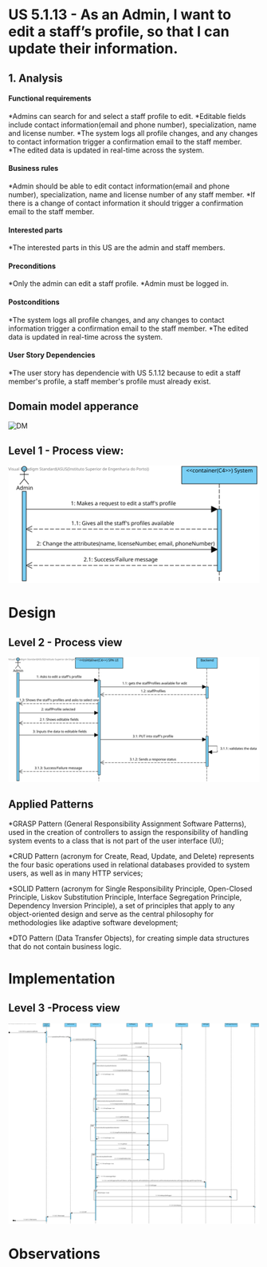 # US 5.1.13 - As an Admin, I want to edit a staff’s profile, so that I can update their information.

## 1. Analysis

#### Functional requirements

*Admins can search for and select a staff profile to edit.
*Editable fields include contact information(email and phone number), specialization, name and license number.
*The system logs all profile changes, and any changes to contact information trigger a
confirmation email to the staff member.
*The edited data is updated in real-time across the system.


#### Business rules

*Admin should be able to edit contact information(email and phone number), specialization, name and license number of any staff member.
*If there is a change of contact information it should trigger a confirmation email to the staff member.



#### Interested parts

*The interested parts in this US are the admin and staff members.


#### Preconditions

*Only the admin can edit a staff profile.
*Admin must be logged in.


#### Postconditions

*The system logs all profile changes, and any changes to contact information trigger a
confirmation email to the staff member.
*The edited data is updated in real-time across the system.



#### User Story Dependencies

*The user story has dependencie with US 5.1.12 because to edit a staff member's profile, a staff member's profile must already exist.


## Domain model apperance
![DM](DM/DM.png)


## Level 1 - Process view:
![Process View - Level 1](L1/L1view.svg)



# Design


 ## Level 2 - Process view
 ![Process View - Level 2](L2/L2view.svg)


 ##  Applied Patterns

*GRASP Pattern (General Responsibility Assignment Software Patterns), used in the creation of controllers to assign the responsibility of handling system events to a class that is not part of the user interface (UI);

*CRUD Pattern (acronym for Create, Read, Update, and Delete) represents the four basic operations used in relational databases provided to system users, as well as in many HTTP services;

*SOLID Pattern (acronym for Single Responsibility Principle, Open-Closed Principle, Liskov Substitution Principle, Interface Segregation Principle, Dependency Inversion Principle), a set of principles that apply to any object-oriented design and serve as the central philosophy for methodologies like adaptive software development;

*DTO Pattern (Data Transfer Objects), for creating simple data structures that do not contain business logic.


# Implementation

 ## Level 3 -Process view
 ![Process View - Level 3](L3/L3View.svg)



# Observations
 